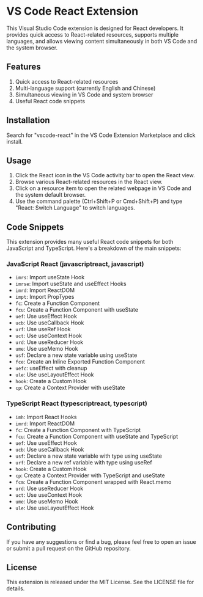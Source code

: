 # VS Code React Extension

This Visual Studio Code extension is designed for React developers. It provides quick access to React-related resources, supports multiple languages, and allows viewing content simultaneously in both VS Code and the system browser.

## Features

1. Quick access to React-related resources
2. Multi-language support (currently English and Chinese)
3. Simultaneous viewing in VS Code and system browser
4. Useful React code snippets

## Installation

Search for "vscode-react" in the VS Code Extension Marketplace and click install.

## Usage

1. Click the React icon in the VS Code activity bar to open the React view.
2. Browse various React-related resources in the React view.
3. Click on a resource item to open the related webpage in VS Code and the system default browser.
4. Use the command palette (Ctrl+Shift+P or Cmd+Shift+P) and type "React: Switch Language" to switch languages.

## Code Snippets

This extension provides many useful React code snippets for both JavaScript and TypeScript. Here's a breakdown of the main snippets:

### JavaScript React (javascriptreact, javascript)

- `imrs`: Import useState Hook
- `imrse`: Import useState and useEffect Hooks
- `imrd`: Import ReactDOM
- `impt`: Import PropTypes
- `fc`: Create a Function Component
- `fcu`: Create a Function Component with useState
- `uef`: Use useEffect Hook
- `ucb`: Use useCallback Hook
- `urf`: Use useRef Hook
- `uct`: Use useContext Hook
- `urd`: Use useReducer Hook
- `ume`: Use useMemo Hook
- `usf`: Declare a new state variable using useState
- `fce`: Create an Inline Exported Function Component
- `uefc`: useEffect with cleanup
- `ule`: Use useLayoutEffect Hook
- `hook`: Create a Custom Hook
- `cp`: Create a Context Provider with useState

### TypeScript React (typescriptreact, typescript)

- `imh`: Import React Hooks
- `imrd`: Import ReactDOM
- `fc`: Create a Function Component with TypeScript
- `fcu`: Create a Function Component with useState and TypeScript
- `uef`: Use useEffect Hook
- `ucb`: Use useCallback Hook
- `usf`: Declare a new state variable with type using useState
- `urf`: Declare a new ref variable with type using useRef
- `hook`: Create a Custom Hook
- `cp`: Create a Context Provider with TypeScript and useState
- `fcm`: Create a Function Component wrapped with React.memo
- `urd`: Use useReducer Hook
- `uct`: Use useContext Hook
- `ume`: Use useMemo Hook
- `ule`: Use useLayoutEffect Hook

## Contributing

If you have any suggestions or find a bug, please feel free to open an issue or submit a pull request on the GitHub repository.

## License

This extension is released under the MIT License. See the LICENSE file for details.
